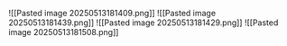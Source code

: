 ![[Pasted image 20250513181409.png]]
![[Pasted image 20250513181439.png]]
![[Pasted image 20250513181429.png]]
![[Pasted image 20250513181508.png]]